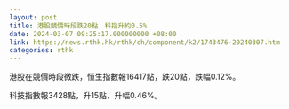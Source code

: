 ```yaml
---
layout: post
title: 港股競價時段跌20點　科指升約0.5%
date: 2024-03-07 09:25:17.000000000 +08:00
link: https://news.rthk.hk/rthk/ch/component/k2/1743476-20240307.htm
categories: rthk
---
```


港股在競價時段微跌，恒生指數報16417點，跌20點，跌幅0.12%。

科技指數報3428點，升15點，升幅0.46%。
